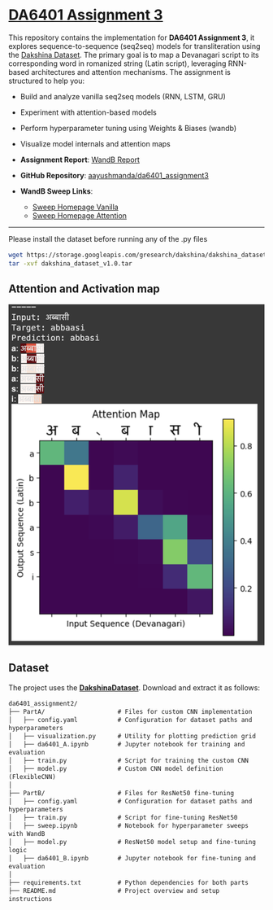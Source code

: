 # [DA6401 Assignment 3](https://wandb.ai/sivasankar1234/DA6401/reports/Assignment-3--VmlldzoxMjM4MjYzMg)



This repository contains the implementation for **DA6401 Assignment 3**, it explores sequence-to-sequence (seq2seq) models for transliteration using the [Dakshina Dataset](https://github.com/google-research-datasets/dakshina). The primary goal is to map a Devanagari script to its corresponding word in romanized string (Latin script), leveraging RNN-based architectures and attention mechanisms. The assignment is structured to help you:

- Build and analyze vanilla seq2seq models (RNN, LSTM, GRU)
- Experiment with attention-based models
- Perform hyperparameter tuning using Weights & Biases (wandb)
- Visualize model internals and attention maps

- **Assignment Report**: [WandB Report](https://wandb.ai/da24s016-indian-institute-of-technology-madras/da6401-assignment3/reports/DA6401-Assignment-3-Report--VmlldzoxMjg0NDY3Mg)
- **GitHub Repository**: [aayushmanda/da6401_assignment3](https://github.com/aayushmanda/da6401_assignment3)
- **WandB Sweep Links**:
  - [Sweep Homepage Vanilla](https://wandb.ai/da24s016-indian-institute-of-technology-madras/da6401-assignment3_vanilla/sweeps/64v5oiu0?nw=nwuserda24s016)
  - [Sweep Homepage Attention](https://wandb.ai/da24s016-indian-institute-of-technology-madras/da6401-assignment3_attention/sweeps/9mw3okow?nw=nwuserda24s016)

---
Please install the dataset before running any of the .py files
```bash
wget https://storage.googleapis.com/gresearch/dakshina/dakshina_dataset_v1.0.tar
tar -xvf dakshina_dataset_v1.0.tar

```
## Attention and Activation map
![](Attention.png)

## Dataset
The project uses the [**DakshinaDataset**](https://github.com/google-research-datasets/dakshina). Download and extract it as follows:

```
da6401_assignment2/
├── PartA/                    # Files for custom CNN implementation
│   ├── config.yaml           # Configuration for dataset paths and hyperparameters
│   ├── visualization.py      # Utility for plotting prediction grid
│   ├── da6401_A.ipynb        # Jupyter notebook for training and evaluation
│   ├── train.py              # Script for training the custom CNN
│   ├── model.py              # Custom CNN model definition (FlexibleCNN)
│
├── PartB/                    # Files for ResNet50 fine-tuning
│   ├── config.yaml           # Configuration for dataset paths and hyperparameters
│   ├── train.py              # Script for fine-tuning ResNet50
│   ├── sweep.ipynb           # Notebook for hyperparameter sweeps with WandB
│   ├── model.py              # ResNet50 model setup and fine-tuning logic
│   ├── da6401_B.ipynb        # Jupyter notebook for fine-tuning and evaluation
│
├── requirements.txt          # Python dependencies for both parts
├── README.md                 # Project overview and setup instructions
```